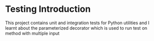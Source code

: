 # Testing Introduction

This project contains unit and integration tests for Python utilities and I learnt about the parameterized decorator which is used to run test on method with multiple input
